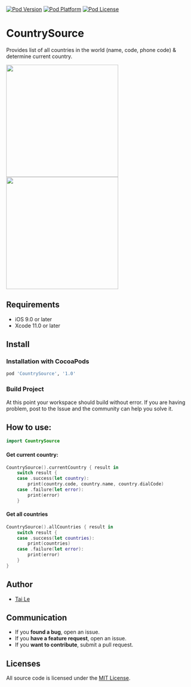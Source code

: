 [![Pod Version](https://cocoapod-badges.herokuapp.com/v/CountrySource/badge.png)](http://cocoadocs.org/docsets/CountrySource/)
[![Pod Platform](https://cocoapod-badges.herokuapp.com/p/CountrySource/badge.png)](http://cocoadocs.org/docsets/CountrySource/)
[![Pod License](https://cocoapod-badges.herokuapp.com/l/CountrySource/badge.png)](https://www.apache.org/licenses/LICENSE-2.0.html)

# CountrySource
Provides list of all countries in the world (name, code, phone code) & determine current country.

<img src="https://user-images.githubusercontent.com/6329656/96357601-3b870300-1128-11eb-9091-f98cf9a93924.jpeg" width="300"> <img src="https://user-images.githubusercontent.com/6329656/96357606-4e99d300-1128-11eb-9eee-2d889ca0ed60.jpeg" width="300">

## Requirements

- iOS 9.0 or later
- Xcode 11.0 or later

## Install

### Installation with CocoaPods

```ruby
pod 'CountrySource', '1.0'
```

### Build Project

At this point your workspace should build without error. If you are having problem, post to the Issue and the
community can help you solve it.

## How to use:

```swift
import CountrySource
```

#### Get current country:

```swift
CountrySource().currentCountry { result in
    switch result {
    case .success(let country):
        print(country.code, country.name, country.dialCode)
    case .failure(let error):
        print(error)
    }
```

#### Get all countries

```swift
CountrySource().allCountries { result in
    switch result {
    case .success(let countries):
        print(countries)
    case .failure(let error):
        print(error)            
    }
}
```

## Author
- [Tai Le](https://github.com/levantAJ)

## Communication
- If you **found a bug**, open an issue.
- If you **have a feature request**, open an issue.
- If you **want to contribute**, submit a pull request.


## Licenses

All source code is licensed under the [MIT License](https://raw.githubusercontent.com/levantAJ/CountryKit/master/LICENSE).

